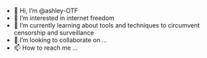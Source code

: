 - 👋 Hi, I’m @ashley-OTF
- 👀 I’m interested in internet freedom
- 🌱 I’m currently learning about tools and techniques to circumvent censorship and surveillance
- 💞️ I’m looking to collaborate on ...
- 📫 How to reach me ...

<!---
ashley-OTF/ashley-OTF is a ✨ special ✨ repository because its `README.md` (this file) appears on your GitHub profile.
You can click the Preview link to take a look at your changes.
--->
